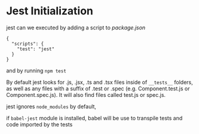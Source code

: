 # Jest Initialization

jest can we executed by adding a script to _package.json_

```
{
  "scripts": {
    "test": "jest"
  }
}
```

and by running `npm test`

By default jest looks for .js, .jsx, .ts and .tsx files inside of `__tests__` folders, as well as any files with a suffix of .test or .spec (e.g. Component.test.js or Component.spec.js). It will also find files called test.js or spec.js.

jest ignores `node_modules` by default,

if `babel-jest` module is installed, babel will be use to transpile tests and code imported by the tests
